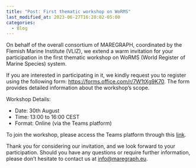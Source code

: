 ```yaml
---
title: "Post: First thematic workshop on WoRMS"
last_modified_at: 2023-06-27T16:20:02-05:00
categories:
  - Blog
---
```



On behalf of the overall consortium of MAREGRAPH, coordinated by the Flemish Marine Institute (VLIZ), we extend a warm invitation for your participation in the first thematic workshop on WoRMS (World Register of Marine Species) system.

 

If you are interested in participating in it, we kindly request you to register using the following form: https://forms.office.com/r/7W1tXg9K70. The form provides detailed information about the workshop’s scope.

 

Workshop Details:

- Date: 30th August
- Time: 13:00 to 16:00 CEST
- Format: Online (via the Teams platform)

To join the workshop, please access the Teams platform through this [link](https://teams.microsoft.com/dl/launcher/launcher.html?url=%2F_%23%2Fl%2Fmeetup-join%2F19%3Ameeting_MWMyMjkzY2QtZDQzNC00MTIxLWJhYmU%255B%25E2%2580%25A6%255D2c%2522Oid%2522%3A%2522bce1fa30-4855-4354-82fb-4384245340a1%2522%257D&type=meetup-join&deeplinkId=dfb4f4a5-a5af-4d81-8fc6-a522184d7d2b&directDl=true&msLaunch=true&enableMobilePage=true&suppressPrompt=true). 

Thank you for considering our invitation, and we look forward to your participation. Should you have any questions or require further information, please don’t hesitate to contact us at info@maregraph.eu.
